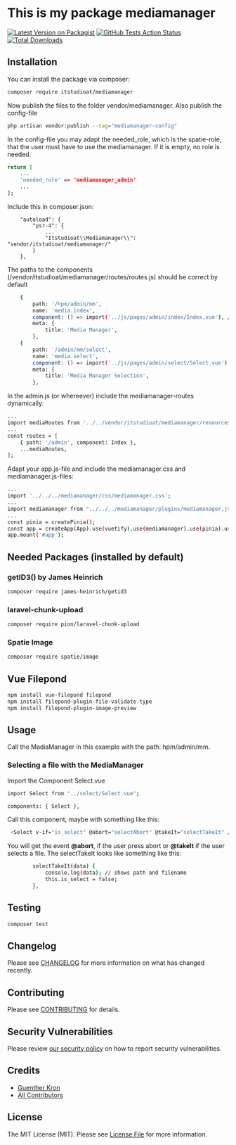 # This is my package mediamanager

[![Latest Version on Packagist](https://img.shields.io/packagist/v/itstudioat/mediamanager.svg?style=flat-square)](https://packagist.org/packages/itstudioat/mediamanager)
[![GitHub Tests Action Status](https://img.shields.io/github/actions/workflow/status/itstudioat/mediamanager/run-tests.yml?branch=main&label=tests&style=flat-square)](https://github.com/itstudioat/mediamanager/actions?query=workflow%3Arun-tests+branch%3Amain)
[![Total Downloads](https://img.shields.io/packagist/dt/itstudioat/mediamanager.svg?style=flat-square)](https://packagist.org/packages/itstudioat/mediamanager)




## Installation

You can install the package via composer:

```bash
composer require itstudioat/mediamanager
```

Now publish the files to the folder vendor/mediamanager.
Also publish the config-file
```bash
php artisan vendor:publish --tag="mediamanager-config"
```

In the config-file you may adapt the needed_role,
which is the spatie-role, that the user must have to use the mediamanager.
If it is empty, no role is needed.

```bash
return [
    ...
    'needed_role' => 'mediamanager_admin'
    ...
];
```

Include this in composer.json:
```
    "autoload": {
        "psr-4": {
            ...
            "Itstudioat\\Mediamanager\\": "vendor/itstudioat/mediamanager/"
        }
    },
```


The paths to the components (/vendor/itstudioat/mediamanager/routes/routes.js) should be correct by default
```bash
    {
        path: '/hpm/admin/mm',
        name: 'media.index',
        component: () => import('../js/pages/admin/index/Index.vue'), // or actual path
        meta: {
            title: 'Media Manager',
        },
    {
        path: '/admin/mm/select',
        name: 'media.select',
        component: () => import('../js/pages/admin/select/Select.vue'), // or actual path
        meta: {
            title: 'Media Manager Selection',
        },
```

In the admin.js (or whereever) include the mediamanager-routes dynamically:
```bash
...
import mediaRoutes from '../../vendor/itstudioat/mediamanager/resources/routes/routes'
...
const routes = [
    { path: '/admin', component: Index },
    ...mediaRoutes,
];

```

Adapt your app.js-file and include the mediamanager.css and mediamanager.js-files:
```bash
...
import '../../../mediamanager/css/mediamanager.css';
...
import mediamanager from "../../../mediamanager/plugins/mediamanager.js";
...
const pinia = createPinia();
const app = createApp(App).use(vuetify).use(mediamanager).use(pinia).use(router);
app.mount('#app');
```


## Needed Packages (installed by default)
### getID3() by James Heinrich
```bash
composer require james-heinrich/getid3
```

### laravel-chunk-upload
```bash
composer require pion/laravel-chunk-upload
```

### Spatie Image
```bash
composer require spatie/image
```

## Vue Filepond
```bash
npm install vue-filepond filepond
npm install filepond-plugin-file-validate-type
npm install filepond-plugin-image-preview
```



## Usage

Call the MadiaManager in this example with the path: hpm/admin/mm.

### Selecting a file with the MediaManager
Import the Component Select.vue
```bash
import Select from "../select/Select.vue";

components: { Select },
```

Call this component, maybe with something like this:
```bash
 <Select v-if="is_select" @abort="selectAbort" @takeIt="selectTakeIt" />
```

You will get the event __@abort__, if the user press abort or __@takeIt__ if the user selects a file.
The selectTakeIt looks like something like this:
```bash
        selectTakeIt(data) {
            console.log(data); // shows path and filename
            this.is_select = false;
        },
```





## Testing

```bash
composer test
```

## Changelog

Please see [CHANGELOG](CHANGELOG.md) for more information on what has changed recently.

## Contributing

Please see [CONTRIBUTING](CONTRIBUTING.md) for details.

## Security Vulnerabilities

Please review [our security policy](../../security/policy) on how to report security vulnerabilities.

## Credits

- [Guenther Kron](https://github.com/itstudioat)
- [All Contributors](../../contributors)

## License

The MIT License (MIT). Please see [License File](LICENSE.md) for more information.
